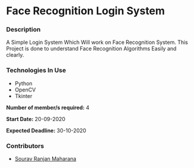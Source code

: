 # **Face Recognition Login System**

### **Description**
A Simple Login System Which Will work on Face Recognition System. This Project is done to understand Face Recognition Algorithms Easily and clearly.

### **Technologies In Use**
* Python
* OpenCV
* Tkinter

**Number of member/s required:** 4

**Start Date:** 20-09-2020
  
**Expected Deadline:** 30-10-2020

### **Contributors**
* [Sourav Ranjan Maharana](https://github.com/sauravsomxz)
<!-- * [<name of contributor 2>](github profile link of contributor 2) -->
<!-- To add more contributors use the same format! -->
